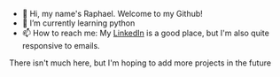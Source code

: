 - 👋 Hi, my name's Raphael. Welcome to my Github!
- 🌱 I’m currently learning python
- 📫 How to reach me: My [LinkedIn](https://www.linkedin.com/in/raphael-wang-62a278aa) is a good place, but I'm also quite responsive to emails.

There isn't much here, but I'm hoping to add more projects in the future

<!---
rwang249/rwang249 is a ✨ special ✨ repository because its `README.md` (this file) appears on your GitHub profile.
You can click the Preview link to take a look at your changes.
--->

